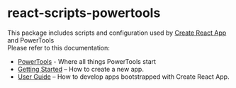 # react-scripts-powertools

This package includes scripts and configuration used by [Create React App](https://github.com/facebook/create-react-app) and PowerTools<br>
Please refer to this documentation:

- [PowerTools](https://github.com/power-tools/hub) - Where all things PowerTools start
- [Getting Started](https://facebook.github.io/create-react-app/docs/getting-started) – How to create a new app.
- [User Guide](https://facebook.github.io/create-react-app/) – How to develop apps bootstrapped with Create React App.
